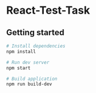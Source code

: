 # React-Test-Task

## Getting started
```sh
# Install dependencies
npm install
```

```sh
# Run dev server
npm start
```

```sh
# Build application
npm run build-dev
```
